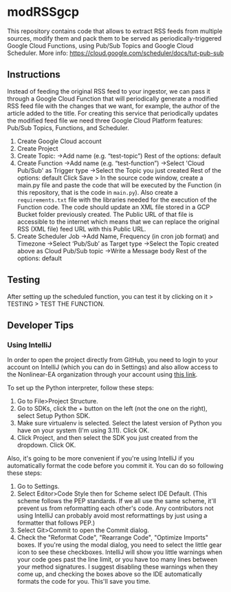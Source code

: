 # modRSSgcp
This repository contains code that allows to extract RSS feeds from multiple sources, modify them and pack them to be served as periodically-triggered Google Cloud Functions, using Pub/Sub Topics and Google Cloud Scheduler. More info: https://cloud.google.com/scheduler/docs/tut-pub-sub

## Instructions
Instead of feeding the original RSS feed to your ingestor, we can pass it through a Google Cloud Function that will periodically generate a modified RSS feed file with the changes that we want, for example, the author of the article added to the title.
For creating this service that periodically updates the modified feed file we need three Google Cloud Platform features: Pub/Sub Topics, Functions, and Scheduler.
1. Create Google Cloud account
2. Create Project
3. Create Topic:
->Add name (e.g. “test-topic”)
Rest of the options: default
4. Create Function
   ->Add name (e.g. “test-function”)
->Select 'Cloud Pub/Sub' as Trigger type
   ->Select the Topic you just created
   Rest of the options: default
   Click Save > In the source code window, create a main.py file and paste the code that will be executed by the Function (in this repository, that is the code in `main.py`). Also create a `requirements.txt` file with the libraries needed for the execution of the Function code.
   The code should update an XML file stored in a GCP Bucket folder previously created. The Public URL of that file is
   accessible to the internet which means that we can replace the original RSS (XML file) feed URL with this Public URL.
5. Create Scheduler Job
   ->Add Name, Frequency (in cron job format) and Timezone
   ->Select ‘Pub/Sub’ as Target type
   ->Select the Topic created above as Cloud Pub/Sub topic
   ->Write a Message body
   Rest of the options: default

## Testing

After setting up the scheduled function, you can test it by clicking on it > TESTING > TEST THE FUNCTION.

## Developer Tips

### Using IntelliJ

In order to open the project directly from GitHub, you need to login
to your account on IntelliJ (which you can do in Settings) and also
allow access to the Nonlinear-EA organization through your account using
[this link](https://github.com/settings/connections/applications/58566862bd2a5ff748fb).

To set up the Python interpreter, follow these steps:

1) Go to File>Project Structure.
2) Go to SDKs, click the + button on the left (not the one on the right), select Setup Python SDK.
3) Make sure virtualenv is selected. Select the latest version of Python you have on your system (I'm using 3.11). Click
   OK.
4) Click Project, and then select the SDK you just created from the dropdown. Click OK.

Also, it's going to be more convenient if you're using IntelliJ if you automatically format the code before you commit
it. You can do so following these steps:

1) Go to Settings.
2) Select Editor>Code Style then for Scheme select IDE Default. (This scheme follows the PEP standards. If we all use
   the same scheme, it'll prevent us from reformatting each other's code. Any contributors not using IntelliJ can
   probably avoid most reformattings by just using a formatter that follows PEP.)
3) Select Git>Commit to open the Commit dialog.
4) Check the "Reformat Code", "Rearrange Code", "Optimize Imports" boxes. If you're using the modal dialog, you need to
   select the little gear icon to see these checkboxes.
   IntelliJ will show you little warnings when your code goes past the line limit, or you have too many lines between
   your method signatures. I suggest disabling these warnings when they come up, and checking the boxes above so the IDE
   automatically formats the code for you. This'll save you time.
